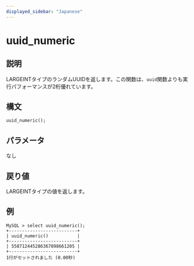 ```yaml
---
displayed_sidebar: "Japanese"
---
```


# uuid_numeric

## 説明

LARGEINTタイプのランダムUUIDを返します。この関数は、`uuid`関数よりも実行パフォーマンスが2桁優れています。

## 構文

```Haskell
uuid_numeric();
```

## パラメータ

なし

## 戻り値

LARGEINTタイプの値を返します。

## 例

```Plain Text
MySQL > select uuid_numeric();
+--------------------------+
| uuid_numeric()           |
+--------------------------+
| 558712445286367898661205 |
+--------------------------+
1行がセットされました (0.00秒)
```